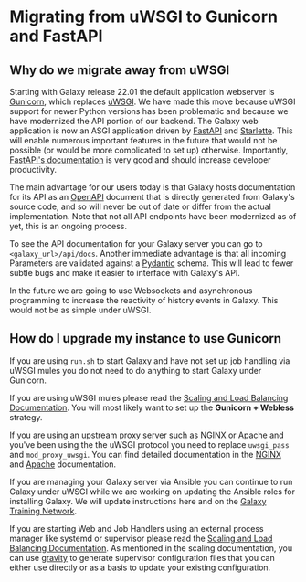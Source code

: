 # Migrating from uWSGI to Gunicorn and FastAPI

## Why do we migrate away from uWSGI

Starting with Galaxy release 22.01 the default application webserver is [Gunicorn](https://gunicorn.org/), which replaces [uWSGI](https://uwsgi-docs.readthedocs.io/en/latest/).
We have made this move because uWSGI support for newer Python versions has been problematic and because
we have modernized the API portion of our backend. The Galaxy web application is now an ASGI application
driven by [FastAPI](https://fastapi.tiangolo.com/) and [Starlette](https://www.starlette.io/).
This will enable numerous important features in the future that would not be possible (or would be more complicated to set up)
otherwise. Importantly, [FastAPI's documentation](https://fastapi.tiangolo.com/tutorial/) is very good and
should increase developer productivity.

The main advantage for our users today is that Galaxy hosts documentation for its API as an [OpenAPI](https://www.openapis.org/)
document that is directly generated from Galaxy's source code, and so will never be out of date or differ
from the actual implementation.
Note that not all API endpoints have been modernized as of yet, this is an ongoing process.

To see the API documentation for your Galaxy server you can go to `<galaxy_url>/api/docs`.
Another immediate advantage is that all incoming Parameters are validated against a [Pydantic](https://pydantic-docs.helpmanual.io/) schema.
This will lead to fewer subtle bugs and make it easier to interface with Galaxy's API.

In the future we are going to use Websockets and asynchronous programming to increase the reactivity
of history events in Galaxy. This would not be as simple under uWSGI.

## How do I upgrade my instance to use Gunicorn

If you are using `run.sh` to start Galaxy and have not set up job handling via uWSGI mules
you do not need to do anything to start Galaxy under Gunicorn.

If you are using uWSGI mules please read the [Scaling and Load Balancing Documentation](scaling.md).
You will most likely want to set up the **Gunicorn + Webless** strategy.

If you are using an upstream proxy server such as NGINX or Apache and you've been
using the the uWSGI protocol you need to replace `uwsgi_pass` and `mod_proxy_uwsgi`.
You can find detailed documentation in the [NGINX](nginx.md) and [Apache](apache.md)
documentation.

If you are managing your Galaxy server via Ansible you can continue to run Galaxy
under uWSGI while we are working on updating the Ansible roles for installing Galaxy.
We will update instructions here and on the [Galaxy Training Network](https://training.galaxyproject.org/).

If you are starting Web and Job Handlers using an external process manager like
systemd or supervisor please read the [Scaling and Load Balancing Documentation](scaling.md).
As mentioned in the scaling documentation, you can use [gravity](https://github.com/galaxyproject/gravity) to generate supervisor configuration files
that you can either use directly or as a basis to update your existing configuration.
